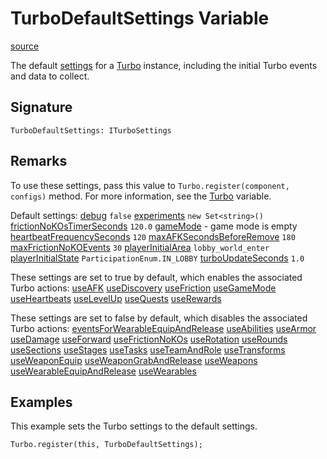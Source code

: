 # TurboDefaultSettings Variable

[source](https://developers.meta.com/horizon-worlds/reference/2.0.0/analytics_turbodefaultsettings)

The default [settings](/horizon-worlds/reference/2.0.0/analytics_iturbosettings) for a [Turbo](/horizon-worlds/reference/2.0.0/analytics_turbo) instance, including the initial Turbo events and data to collect.

## Signature

```
TurboDefaultSettings: ITurboSettings
```

## Remarks

To use these settings, pass this value to `Turbo.register(component, configs)` method. For more information, see the [Turbo](/horizon-worlds/reference/2.0.0/analytics_turbo) variable.

  

Default settings: [debug](/horizon-worlds/reference/2.0.0/analytics_iturbosettings#debug) `false` [experiments](/horizon-worlds/reference/2.0.0/analytics_iturbosettings#experiments) `new Set<string>()` [frictionNoKOsTimerSeconds](/horizon-worlds/reference/2.0.0/analytics_iturbosettings#frictionnokostimerseconds) `120.0` [gameMode](/horizon-worlds/reference/2.0.0/analytics_iturbosettings#gamemode) \- game mode is empty [heartbeatFrequencySeconds](/horizon-worlds/reference/2.0.0/analytics_iturbosettings#heartbeatfrequencyseconds) `120` [maxAFKSecondsBeforeRemove](/horizon-worlds/reference/2.0.0/analytics_iturbosettings#maxafksecondsbeforeremove) `180` [maxFrictionNoKOEvents](/horizon-worlds/reference/2.0.0/analytics_iturbosettings#maxfrictionnokoevents) `30` [playerInitialArea](/horizon-worlds/reference/2.0.0/analytics_iturbosettings#playerinitialarea) `lobby_world_enter` [playerInitialState](/horizon-worlds/reference/2.0.0/analytics_iturbosettings#playerinitialstate) `ParticipationEnum.IN_LOBBY` [turboUpdateSeconds](/horizon-worlds/reference/2.0.0/analytics_iturbosettings#turboupdateseconds) `1.0`

  

These settings are set to true by default, which enables the associated Turbo actions: [useAFK](/horizon-worlds/reference/2.0.0/analytics_iturbosettings#useafk) [useDiscovery](/horizon-worlds/reference/2.0.0/analytics_iturbosettings#usediscovery) [useFriction](/horizon-worlds/reference/2.0.0/analytics_iturbosettings#usefriction) [useGameMode](/horizon-worlds/reference/2.0.0/analytics_iturbosettings#usegamemode) [useHeartbeats](/horizon-worlds/reference/2.0.0/analytics_iturbosettings#useheartbeats) [useLevelUp](/horizon-worlds/reference/2.0.0/analytics_iturbosettings#uselevelup) [useQuests](/horizon-worlds/reference/2.0.0/analytics_iturbosettings#usequests) [useRewards](/horizon-worlds/reference/2.0.0/analytics_iturbosettings#userewards)

  

These settings are set to false by default, which disables the associated Turbo actions: [eventsForWearableEquipAndRelease](/horizon-worlds/reference/2.0.0/analytics_iturbosettings#eventsforwearableequipandrelease) [useAbilities](/horizon-worlds/reference/2.0.0/analytics_iturbosettings#useabilities) [useArmor](/horizon-worlds/reference/2.0.0/analytics_iturbosettings#usearmor) [useDamage](/horizon-worlds/reference/2.0.0/analytics_iturbosettings#usedamage) [useForward](/horizon-worlds/reference/2.0.0/analytics_iturbosettings#useforward) [useFrictionNoKOs](/horizon-worlds/reference/2.0.0/analytics_iturbosettings#usefrictionnokos) [useRotation](/horizon-worlds/reference/2.0.0/analytics_iturbosettings#userotation) [useRounds](/horizon-worlds/reference/2.0.0/analytics_iturbosettings#userounds) [useSections](/horizon-worlds/reference/2.0.0/analytics_iturbosettings#usesections) [useStages](/horizon-worlds/reference/2.0.0/analytics_iturbosettings#usestages) [useTasks](/horizon-worlds/reference/2.0.0/analytics_iturbosettings#usetasks) [useTeamAndRole](/horizon-worlds/reference/2.0.0/analytics_iturbosettings#useteamandrole) [useTransforms](/horizon-worlds/reference/2.0.0/analytics_iturbosettings#usetransforms) [useWeaponEquip](/horizon-worlds/reference/2.0.0/analytics_iturbosettings#useweaponequip) [useWeaponGrabAndRelease](/horizon-worlds/reference/2.0.0/analytics_iturbosettings#useweapongrabandrelease) [useWeapons](/horizon-worlds/reference/2.0.0/analytics_iturbosettings#useweapons) [useWearableEquipAndRelease](/horizon-worlds/reference/2.0.0/analytics_iturbosettings#usewearableequipandrelease) [useWearables](/horizon-worlds/reference/2.0.0/analytics_iturbosettings#usewearables)

## Examples

This example sets the Turbo settings to the default settings.

```
Turbo.register(this, TurboDefaultSettings);
```